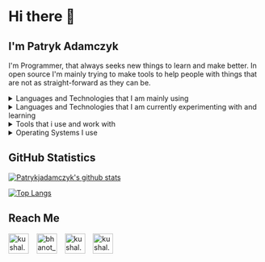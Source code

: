 # Hi there 👋
## I'm Patryk Adamczyk
I'm Programmer, that always seeks new things to learn and make better. In open source I'm mainly trying to make tools to help people with things that are not as straight-forward as they can be.

<details>
  <summary> Languages and Technologies that I am mainly using </summary>

  <table>
    <tr>
      <td align="center"> Python </td>
      <td align="center"> PHP </td>
      <td align="center"> JavaScript </td>
      <td align="center"> TypeScript </td>
    </tr>
    <tr>
      <td align="center"> JavaScript + Flow </td>
      <td align="center"> REST API </td>
      <td align="center"> SOAP API </td>
      <td align="center"> Node.js </td>
    </tr>
    <tr>
      <td align="center"> Electron </td>
      <td align="center"> React </td>
      <td align="center"> Preact </td>
      <td align="center"> Redux </td>
    </tr>
    <tr>
      <td align="center"> GraphQL </td>
      <td align="center"> C# </td>
      <td align="center"> XML / YAML / JSON </td>
      <td align="center"> SQL </td>
    </tr>
  </table>
</details>

<details>
  <summary> Languages and Technologies that I am currently experimenting with and learning </summary>

  <ul>
    <li> Go </li>
    <li> C++ </li>
    <li> Django (learning second time) </li>
    <li> Nim </li>
    <li> V </li>
  </ul>

</details>

<details>
  <summary> Tools that i use and work with </summary>

  <table>
    <tr>
      <td> <b> IDE / Editor </b> </td>
      <td>
        <ul>
          <li> IntelliJ IDEA Ultimate </li>
          <li> NeoVim </li>
          <li> Microsoft Visual Studio Code (sometimes) </li>
        </ul>
      </td>
    </tr>
    <tr>
      <td> <b> Shell </b> </td>
      <td>
        <ul>
          <li> PowerShell Core </li>
          <li> Bash </li>
        </ul>
      </td>
    </tr>
    <tr>
      <td> <b> Terminal </b> </td>
      <td>
        <ul>
          <li> Alacritty </li>
        </ul>
      </td>
    </tr>
    <tr>
      <td> <b> Task Management </b> </td>
      <td>
        <ul>
          <li> Todoist </li>
          <li> Trello </li>
        </ul>
      </td>
    </tr>
    <tr>
      <td> <b> Browser </b> </td>
      <td>
        <ul>
          <li> Vivaldi (Chromium) </li>
        </ul>
      </td>
    </tr>
  </table>
</details>

<details>
  <summary> Operating Systems I use </summary>
  
  <ul>
    <li> Windows 10 </li>
    <li> Linux Mint </li>
    <li> Linux Ubuntu </li>
    <li> Mac OS X </li>
  </ul>

</details>

## GitHub Statistics
[![Patrykjadamczyk's github stats](https://github-readme-stats.vercel.app/api?username=patrykjadamczyk&count_private=true&show_icons=true&theme=dark)](https://github.com/patrykjadamczyk)

[![Top Langs](https://github-readme-stats.vercel.app/api/top-langs/?username=patrykjadamczyk)](https://github.com/patrykjadamczyk)

## Reach Me

<p align="left">
  <a href="https://www.instagram.com/patrykastrokiler/" target="blank"><img align="center" src="https://cdn.jsdelivr.net/npm/simple-icons@3.0.1/icons/instagram.svg" alt="kushal.bhanot" height="40" width="40" /></a> &nbsp;&nbsp;
  <a href="https://twitter.com/PatrykJAdamczyk" target="blank"><img align="center" src="https://cdn.jsdelivr.net/npm/simple-icons@3.0.1/icons/twitter.svg" alt="bhanot_kushal" height="40" width="40" /></a> &nbsp;&nbsp;
  <a href="https://www.facebook.com/Patrykastrokiler" target="blank"><img align="center" src="https://cdn.jsdelivr.net/npm/simple-icons@3.0.1/icons/facebook.svg" alt="kushal.bhanot.98" height="40" width="40" /></a> &nbsp;&nbsp;
  <a href="https://open.spotify.com/user/patrykastrokiler" target="blank"><img align="center" src="https://cdn.jsdelivr.net/npm/simple-icons@3.0.1/icons/spotify.svg" alt="kushal.bhanot.98" height="40" width="40" /></a>
  &nbsp;&nbsp;
</p>
